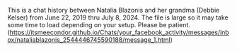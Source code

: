 This is a chat history between Natalia Blazonis and her grandma (Debbie Kelser) from June 22, 2019 thru July 8, 2024. The file is large so it may take some time to load depending on your setup. Please be patient.
(https://itsmeecondor.github.io/Chats/your_facebook_activity/messages/inbox/nataliablazonis_2544446745590188/message_1.html)

